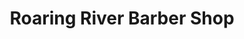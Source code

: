 ---
title: "Roaring River Barber Shop"
url: /roaring-river/roaring-river-barber-shop/
shop: Friseur
---